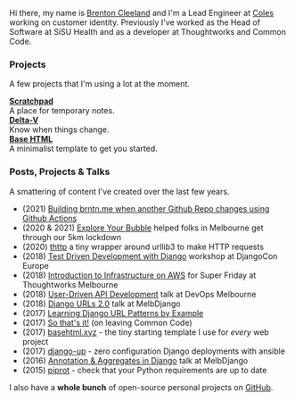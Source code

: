 <!-- slug: -->
<!-- template: page -->
<!-- published: 2021-01-01T00:00:00.000Z -->

Hi there, my name is <a href="mailto:brenton@brntn.me">Brenton Cleeland</a> and I'm a Lead Engineer at [Coles](https://www.coles.com.au) working on customer identity.
Previously I've worked as the Head of Software at SiSU Health and as a developer at Thoughtworks and Common Code.


### Projects

A few projects that I'm using a lot at the moment.

<div class="grid">
    <div>
        <strong><a href="https://brntn.me/scratchpad/">Scratchpad</a></strong><br>
        A place for temporary notes.
    </div>
    <div>
        <strong><a href="https://delta-v.club">Delta-V</a></strong><br>
        Know when things change.
    </div>
    <div>
        <strong><a href="https://basehtml.xyz">Base HTML</a></strong><br>
        A minimalist template to get you started.
    </div>
</div>


### Posts, Projects & Talks

A smattering of content I've created over the last few years.

- (2021) [Building brntn.me when another Github Repo changes using Github Actions](https://brntn.me/2021/trigger-build-with-github-action/)
- (2020 & 2021) [Explore Your Bubble](https://exploreyourbubble.com/) helped folks in Melbourne get through our 5km lockdown
- (2020) [thttp](https://github.com/sesh/thttp) a tiny wrapper around urllib3 to make HTTP requests
- (2018) [Test Driven Development with Django](https://sesh.github.io/django-tdd/) workshop at DjangoCon Europe
- (2018) [Introduction to Infrastructure on AWS](https://sesh.github.io/tw-aws-super-friyay/slides/#0) for Super Friday at Thoughtworks Melbourne
- (2018) [User-Driven API Development](https://github.com/sesh/api-talk-march-2018/blob/master/User_APIs.md) talk at DevOps Melbourne
- (2018) [Django URLs 2.0](/2018/01/28/59) talk at MelbDjango
- (2017) [Learning Django URL Patterns by Example](/2017/10/15/50)
- (2017) [So that's it!](https://twitter.com/sesh/status/916458668522070017) (on leaving Common Code)
- (2017) [basehtml.xyz](https://github.com/sesh/basehtml) - the tiny starting template I use for _every_ web project
- (2017) [django-up](https://github.com/sesh/django-up) - zero configuration Django deployments with ansible
- (2016) [Annotation & Aggregates in Django](http://slides.com/brntn/aggregation-in-django#/) talk at MelbDjango
- (2015) [piprot](https://github.com/sesh/piprot) - check that your Python requirements are up to date

I also have a **whole bunch** of open-source personal projects on [GitHub](https://github.com/sesh).
